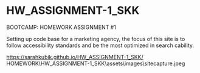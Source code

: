 # HW_ASSIGNMENT-1_SKK
BOOTCAMP: HOMEWORK ASSIGNMENT #1

Setting up code base for a marketing agency, the focus of this site is to follow accessibility standards and be the most optimized in search cability.

https://sarahkubik.github.io/HW_ASSIGNMENT-1_SKK/
HOMEWORK\HW_ASSIGNMENT-1_SKK\assets\images\sitecapture.jpeg


